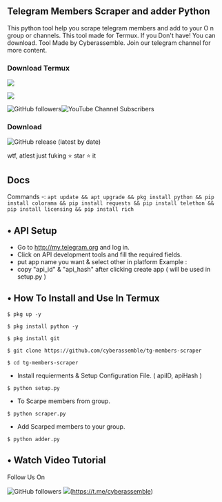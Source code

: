 ## Telegram Members Scraper and adder Python

This python tool help you scrape telegram members and add to your O n group or channels. This tool made for Termux. If you Don't have! You can download. Tool Made by Cyberassemble. Join our telegram channel for more content.

### Download Termux

![](https://1.bp.blogspot.com/-bMerZKbriRY/X0YzqiPFCsI/AAAAAAAAAP8/1GHlVlmMGcQsHu8cxeK1o5WkTe2VeXlDgCLcBGAsYHQ/s1652/Picture_20200826_152605754.jpg)

![](https://img.shields.io/badge/Version-1.01-brightgreen)

 ![GitHub followers](https://img.shields.io/github/followers/cyberassemble?style=social)![YouTube Channel Subscribers](https://img.shields.io/youtube/channel/subscribers/UCuATkJLieINDoMxp3HzmGvw?style=social)
 
### Download
![GitHub release (latest by date)](https://img.shields.io/github/downloads/cyberassemble/tg-members-scraper/latest/total)

wtf, atlest just fuking ⭐ star ⭐ it

## Docs
Commands -:
```apt update && apt upgrade && pkg install python && pip install colorama && pip install requests && pip install telethon && pip install licensing && pip install rich```

## • API Setup
* Go to http://my.telegram.org  and log in.
* Click on API development tools and fill the required fields.
* put app name you want & select other in platform Example :
* copy "api_id" & "api_hash" after clicking create app ( will be used in setup.py )

## • How To Install and Use In Termux

`$ pkg up -y`

`$ pkg install python -y`

`$ pkg install git`

`$ git clone https://github.com/cyberassemble/tg-members-scraper`

`$ cd tg-members-scraper`

* Install requierments & Setup Configuration File. ( apiID, apiHash )

`$ python setup.py`

* To Scarpe members from group.

`$ python scraper.py`

* Add Scarped members to your group. 

`$ python adder.py`

## • Watch Video Tutorial

Follow Us On

![GitHub followers](https://img.shields.io/github/followers/cyberassemble?style=social)
![](https://img.shields.io/packagist/dt/laravel-notification-channels/telegram.svg?style=flat-square)(https://t.me/cyberassemble)
